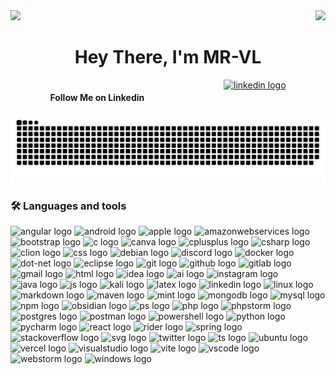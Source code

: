 <div style="display: flex; justify-content: space-between; align-items: stretch;">
  <div style="text-align: left; display: flex; align-items: center;">
    <a href="https://github.com/mr-vl/github-profile-trophy">
      <img width="350" src="https://github-profile-trophy.vercel.app/?username=mr-vl&row=2&column=3&theme=gruvbox&no-frame=true" />
    </a>
  </div>
  <div style="display: flex; align-items: center;">
    <picture>
      <source
        srcset="https://github-readme-stats-two-gamma-89.vercel.app/api/top-langs/?username=MR-VL&show_icons=true&locale=en&layout=pie&theme=dark&langs_count=20&exclude_repo=yt-transcript,sherlock"
        media="(prefers-color-scheme: dark)"
      />
      <img width="350" src="https://github-readme-stats-two-gamma-89.vercel.app/api/top-langs/?username=MR-VL&show_icons=true&locale=en&layout=pie" />
    </picture>
  </div>
</div>
<h1 align="center">Hey There, I'm MR-VL</h1>

<div style="display: flex; justify-content: space-around; align-items: stretch;">
    <h4>Follow Me on Linkedin</h4>

  <a href="https://www.linkedin.com/in/vlad-serban-0911022ab/" target="_blank">
    <img src="https://content.linkedin.com/content/dam/brand/site/img/logo/logo-r.png"  height="40" alt="linkedin logo"  />
  </a>

</div>


<img src="https://raw.githubusercontent.com/zSnails/zSnails/output/snake.svg" alt="Snake animation" />

<h3 align="left">🛠 Languages and tools</h3>
<div align="left">
 

<img src="https://skillicons.dev/icons?i=angular" height="40" alt="angular logo" />
<img src="https://cdn.simpleicons.org/android/3DDC84" height="40" alt="android logo"  />
<img src="https://skillicons.dev/icons?i=apple" height="40" alt="apple logo" />
<img src="https://skillicons.dev/icons?i=aws" height="40" alt="amazonwebservices logo" />
<img src="https://skillicons.dev/icons?i=bootstrap" height="40" alt="bootstrap logo" />
<img src="https://cdn.jsdelivr.net/gh/devicons/devicon/icons/c/c-original.svg" height="40" alt="c logo" />
<img src="https://cdn.jsdelivr.net/gh/devicons/devicon/icons/canva/canva-original.svg" height="40" alt="canva logo" />
<img src="https://cdn.jsdelivr.net/gh/devicons/devicon/icons/cplusplus/cplusplus-original.svg" height="40" alt="cplusplus logo" />
<img src="https://cdn.jsdelivr.net/gh/devicons/devicon/icons/csharp/csharp-original.svg" height="40" alt="csharp logo" />
<img src="https://skillicons.dev/icons?i=clion" height="40" alt="clion logo" />
<img src="https://skillicons.dev/icons?i=css" height="40" alt="css logo" />
<img src="https://skillicons.dev/icons?i=debian" height="40" alt="debian logo" />
<img src="https://skillicons.dev/icons?i=discord" height="40" alt="discord logo" />
<img src="https://skillicons.dev/icons?i=docker" height="40" alt="docker logo" />
<img src="https://skillicons.dev/icons?i=dotnet" height="40" alt="dot-net logo" />
<img src="https://skillicons.dev/icons?i=eclipse" height="40" alt="eclipse logo" />
<img src="https://skillicons.dev/icons?i=git" height="40" alt="git logo" />
<img src="https://skillicons.dev/icons?i=github" height="40" alt="github logo" />
<img src="https://skillicons.dev/icons?i=gitlab" height="40" alt="gitlab logo" />
<img src="https://skillicons.dev/icons?i=gmail" height="40" alt="gmail logo" />
<img src="https://skillicons.dev/icons?i=html" height="40" alt="html logo" />
<img src="https://skillicons.dev/icons?i=idea" height="40" alt="idea logo" />
<img src="https://skillicons.dev/icons?i=ai" height="40" alt="ai logo" />
<img src="https://skillicons.dev/icons?i=instagram" height="40" alt="instagram logo" />
<img src="https://skillicons.dev/icons?i=java" height="40" alt="java logo" />
<img src="https://skillicons.dev/icons?i=js" height="40" alt="js logo" />
<img src="https://skillicons.dev/icons?i=kali" height="40" alt="kali logo" />
<img src="https://skillicons.dev/icons?i=latex" height="40" alt="latex logo" />
<img src="https://skillicons.dev/icons?i=linkedin" height="40" alt="linkedin logo" />
<img src="https://skillicons.dev/icons?i=linux" height="40" alt="linux logo" />
<img src="https://skillicons.dev/icons?i=md" height="40" alt="markdown logo" />
<img src="https://skillicons.dev/icons?i=maven" height="40" alt="maven logo" />
<img src="https://skillicons.dev/icons?i=mint" height="40" alt="mint logo" />
<img src="https://skillicons.dev/icons?i=mongodb" height="40" alt="mongodb logo" />
<img src="https://skillicons.dev/icons?i=mysql" height="40" alt="mysql logo" />
<img src="https://skillicons.dev/icons?i=npm" height="40" alt="npm logo" />
<img src="https://skillicons.dev/icons?i=obsidian" height="40" alt="obsidian logo" />
<img src="https://skillicons.dev/icons?i=ps" height="40" alt="ps logo" />
<img src="https://skillicons.dev/icons?i=php" height="40" alt="php logo" />
<img src="https://skillicons.dev/icons?i=phpstorm" height="40" alt="phpstorm logo" />
<img src="https://skillicons.dev/icons?i=postgres" height="40" alt="postgres logo" />
<img src="https://skillicons.dev/icons?i=postman" height="40" alt="postman logo" />
<img src="https://skillicons.dev/icons?i=powershell" height="40" alt="powershell logo" />
<img src="https://skillicons.dev/icons?i=py" height="40" alt="python logo" />
<img src="https://skillicons.dev/icons?i=pycharm" height="40" alt="pycharm logo" />
<img src="https://skillicons.dev/icons?i=react" height="40" alt="react logo" />
<img src="https://skillicons.dev/icons?i=rider" height="40" alt="rider logo" />
<img src="https://skillicons.dev/icons?i=spring" height="40" alt="spring logo" />
<img src="https://skillicons.dev/icons?i=stackoverflow" height="40" alt="stackoverflow logo" />
<img src="https://skillicons.dev/icons?i=svg" height="40" alt="svg logo" />
<img src="https://skillicons.dev/icons?i=twitter" height="40" alt="twitter logo" />
<img src="https://skillicons.dev/icons?i=ts" height="40" alt="ts logo" />
<img src="https://skillicons.dev/icons?i=ubuntu" height="40" alt="ubuntu logo" />
<img src="https://skillicons.dev/icons?i=vercel" height="40" alt="vercel logo" />
<img src="https://skillicons.dev/icons?i=visualstudio" height="40" alt="visualstudio logo" />
<img src="https://skillicons.dev/icons?i=vite" height="40" alt="vite logo" />
<img src="https://skillicons.dev/icons?i=vscode" height="40" alt="vscode logo" />
<img src="https://skillicons.dev/icons?i=webstorm" height="40" alt="webstorm logo" />
<img src="https://skillicons.dev/icons?i=widows" height="40" alt="windows logo" />
</div>
